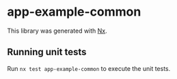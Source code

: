# app-example-common

This library was generated with [Nx](https://nx.dev).

## Running unit tests

Run `nx test app-example-common` to execute the unit tests.
